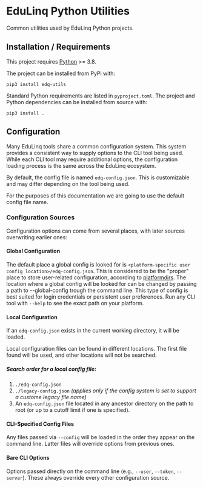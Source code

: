 # EduLinq Python Utilities

Common utilities used by EduLinq Python projects.

## Installation / Requirements

This project requires [Python](https://www.python.org/) >= 3.8.

The project can be installed from PyPi with:
```
pip3 install edq-utils
```

Standard Python requirements are listed in `pyproject.toml`.
The project and Python dependencies can be installed from source with:
```
pip3 install .
```

## Configuration

Many EduLinq tools share a common configuration system.
This system provides a consistent way to supply options to the CLI tool being used.
While each CLI tool may require additional options, the configuration loading process is the same across the EduLinq ecosystem.

By default, the config file is named `edq-config.json`.
This is customizable and may differ depending on the tool being used.

For the purposes of this documentation we are going to use the default config file name.

### Configuration Sources

Configuration options can come from several places, with later sources overwriting earlier ones:

#### Global Configuration

The default place a global config is looked for is `<platform-specific user config location>/edq-config.json`.
This is considered to be the "proper" place to store user-related configuration, according to [platformdirs](https://github.com/tox-dev/platformdirs).
The location where a global config will be looked for can be changed by passing a path to --global-config trough the command line.
This type of config is best suited for login credentials or persistent user preferences.
Run any CLI tool with `--help` to see the exact path on your platform.

#### Local Configuration

If an `edq-config.json` exists in the current working directory, it will be loaded.

Local configuration files can be found in different locations.
The first file found will be used, and other locations will not be searched.

##### Search order for a local config file:

1. `./edq-config.json`
2. `./legacy-config.json`
   *(applies only if the config system is set to support a custome legacy file name)*
3. An `edq-config.json` file located in any ancestor directory on the path to root (or up to a cutoff limit if one is specified).

#### CLI-Specified Config Files

Any files passed via `--config` will be loaded in the order they appear on the command line.
Latter files will override options from previous ones.

#### Bare CLI Options

Options passed directly on the command line (e.g., `--user`, `--token`, `--server`).
These always override every other configuration source.
